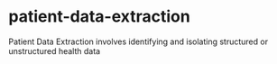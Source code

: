 # patient-data-extraction
Patient Data Extraction involves identifying and isolating structured or unstructured health data
